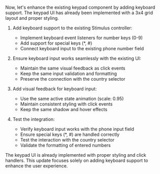 Now, let's enhance the existing keypad component by adding keyboard support. The keypad UI has already been implemented with a 3x4 grid layout and proper styling.

1. Add keyboard support to the existing Stimulus controller:
   - Implement keyboard event listeners for number keys (0-9)
   - Add support for special keys (*, #)
   - Connect keyboard input to the existing phone number field

2. Ensure keyboard input works seamlessly with the existing UI:
   - Maintain the same visual feedback as click events
   - Keep the same input validation and formatting
   - Preserve the connection with the country selector

3. Add visual feedback for keyboard input:
   - Use the same active state animation (scale: 0.95)
   - Maintain consistent styling with click events
   - Keep the same shadow and hover effects

4. Test the integration:
   - Verify keyboard input works with the phone input field
   - Ensure special keys (*, #) are handled correctly
   - Test the interaction with the country selector
   - Validate the formatting of entered numbers

The keypad UI is already implemented with proper styling and click handlers. This update focuses solely on adding keyboard support to enhance the user experience.